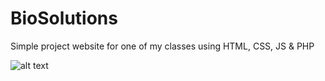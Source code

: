 # BioSolutions
Simple project website for one of my classes using HTML, CSS, JS &amp; PHP

![alt text](https://github.com/[AlexKalafatelis]/[BioSolutions]/blob/[branch]/image.jpg?raw=true)

